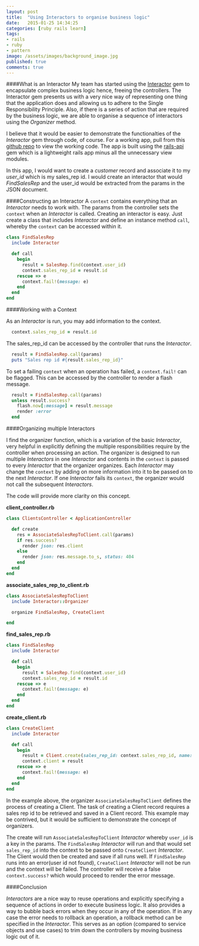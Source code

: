 ```yaml
---
layout: post
title:  "Using Interactors to organise business logic"
date:   2015-01-25 14:34:25
categories: [ruby rails learn]
tags:
- rails
- ruby
- pattern
image: /assets/images/background_image.jpg
published: true
comments: true
---
```


####What is an Interactor
My team has started using the [Interactor](https://github.com/collectiveidea/interactor) gem to encapsulate complex business logic hence, freeing the controllers. The Interactor gem presents us with a very nice way of representing one thing that the application does and allowing us to adhere to the Single Responsibility Principle. Also, if there is a series of action that are required by the business logic, we are able to organise a sequence of interactors using the *Organizer* method.

I believe that it would be easier to demonstrate the functionalties of the *Interactor* gem through code, of course. 
For a working app, pull from this [github repo](https://github.com/daphsta/interactor_example_app) to view the working code. The app is built using the [rails-api](https://github.com/rails-api/rails-api) gem which is a lightweight rails app minus all the unnecessary view modules.

In this app, I would want to create a *customer* record and associate it to my *user_id* which is my sales_rep id.
I would create an interactor that would *FindSalesRep* and the user_id would be extracted from the params in the JSON document. 

####Constructing an Interactor
A `context` contains everything that an *Interactor* needs to work with. The params from the controller sets the `context` when an *Interactor* is called. 
Creating an interactor is easy. Just create a class that includes *Interactor* and define an instance method `call`, whereby the `context` can be accessed within it. 

```ruby
class FindSalesRep
  include Interactor

  def call
    begin
      result = SalesRep.find(context.user_id)
      context.sales_rep_id = result.id
    rescue => e
      context.fail!(message: e)
    end
  end
end
```
####Working with a Context

As an *Interactor* is run, you may add information to the context.

```ruby
  context.sales_rep_id = result.id
```
The sales_rep_id can be accessed by the controller that runs the *Interactor*.
```ruby
  result = FindSalesRep.call(params)
  puts "Sales rep id #{result.sales_rep_id}"
```
To set a failing `context` when an operation has failed, a `context.fail!` can be flagged. This can be accessed by the controller to render a flash message.

```ruby
  result = FindSalesRep.call(params)
  unless result.success?
    flash.now[:message] = result.message
    render :error
  end
```

####Organizing multiple Interactors

I find the organizer function, which is a variation of the basic *Interactor*, very helpful in explicitly defining the multiple responsibilities require by the controller when processing an action. The organizer is designed to run multiple *Interactors* in one *Interactor* and contents in the `context` is passed to every *Interactor* that the organizer organizes. Each *Interactor* may change the `context` by adding on more information into it to be passed on to the next *Interactor*. If one *Interactor* fails its `context`, the organizer would not call the subsequent *Interactors*.

The code will provide more clarity on this concept.

**client_controller.rb**
```ruby
class ClientsController < ApplicationController

  def create
    res = AssociateSalesRepToClient.call(params)
    if res.success?
      render json: res.client
    else
      render json: res.message.to_s, status: 404
    end
  end
end
```

**associate_sales_rep_to_client.rb**
```ruby
class AssociateSalesRepToClient
  include Interactor::Organizer

  organize FindSalesRep, CreateClient

end
```

**find_sales_rep.rb**
```ruby
class FindSalesRep
  include Interactor

  def call
    begin
      result = SalesRep.find(context.user_id)
      context.sales_rep_id = result.id
    rescue => e
      context.fail!(message: e)
    end
  end
end
```

**create_client.rb**
```ruby
class CreateClient
  include Interactor

  def call
    begin
      result = Client.create(sales_rep_id: context.sales_rep_id, name: context.name, abn: context.abn)
      context.client = result
    rescue => e
      context.fail!(message: e)
    end
  end
end
```
In the example above, the organizer `AssociateSalesRepToClient` defines the process of creating a Client. The task of creating a Client record requires a sales rep id to be retrieved and saved in a Client record. This example may be contrived, but it would be sufficient to demonstrate the concept of organizers.

The create will run `AssociateSalesRepToClient` *Interactor* whereby `user_id` is a key in the params. The `FindSalesRep` *Interactor* will run and that would set `sales_rep_id` into the context to be passed onto `CreateClient` *Interactor*. The Client would then be created and save if all runs well. If `FindSalesRep` runs into an error(user id not found), `CreateClient` *Interactor* will not be run and the context will be failed.
The controller will receive a false `context.success?` which would proceed to render the error message.

####Conclusion

*Interactors* are a nice way to reuse operations and explicitly specifying a sequence of actions in order to execute business logic. It also provides a way to bubble back errors when they occur in any of the operation. If in any case the error needs to rollback an operation, a rollback method can be specified in the *Interactor*. This serves as an option (compared to service objects and use cases) to trim down the controllers by moving business logic out of it.
